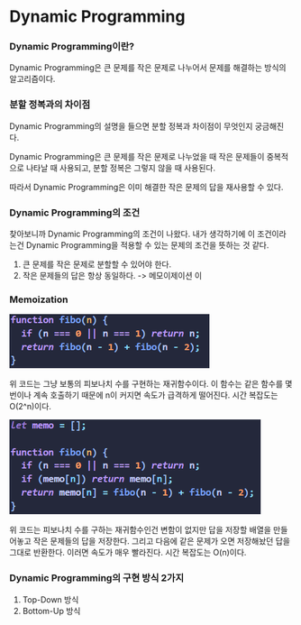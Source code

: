 # Dynamic Programming

### Dynamic Programming이란? 

Dynamic Programming은 큰 문제를 작은 문제로 나누어서 문제를 해결하는 방식의 알고리즘이다.

### 분할 정복과의 차이점 

Dynamic Programming의 설명을 들으면 분할 정복과 차이점이 무엇인지 궁금해진다.

Dynamic Programming은 큰 문제를 작은 문제로 나누었을 때 작은 문제들이 중복적으로 나타날 때 사용되고, 분할 정복은 그렇지 않을 때 사용된다. 

따라서 Dynamic Programming은 이미 해결한 작은 문제의 답을 재사용할 수 있다.

### Dynamic Programming의 조건 

찾아보니까 Dynamic Programming의 조건이 나왔다. 내가 생각하기에 이 조건이라는건 Dynamic Programming을 적용할 수 있는 문제의 조건을 뜻하는 것 같다.

1. 큰 문제를 작은 문제로 분할할 수 있어야 한다.
2. 작은 문제들의 답은 항상 동일하다. -&gt; 메모이제이션 이

### Memoization

![&#xBCF4;&#xD1B5;&#xC758; &#xD53C;&#xBCF4;&#xB098;&#xCE58; &#xC218; &#xAD6C;&#xD604; &#xD568;&#xC218;](../.gitbook/assets/image%20%282%29.png)

위 코드는 그냥 보통의 피보나치 수를 구현하는 재귀함수이다. 이 함수는 같은 함수를 몇번이나 계속 호출하기 때문에 n이 커지면 속도가 급격하게 떨어진다. 시간 복잡도는 O\(2^n\)이다. 

![&#xBA54;&#xBAA8;&#xC774;&#xC81C;&#xC774;&#xC158;&#xC744; &#xC801;&#xC6A9;&#xD55C; &#xD53C;&#xBCF4;&#xB098;&#xCE58; &#xC218; &#xAD6C;&#xD604; &#xD568;&#xC218;](../.gitbook/assets/image%20%283%29.png)

위 코드는 피보나치 수를 구하는 재귀함수인건 변함이 없지만 답을 저장할 배열을 만들어놓고 작은 문제들의 답을 저장한다. 그리고 다음에 같은 문제가 오면 저장해놨던 답을 그대로 반환한다. 이러면 속도가 매우 빨라진다.  시간 복잡도는 O\(n\)이다.

### Dynamic Programming의 구현 방식 2가지 

1. Top-Down 방식 
2. Bottom-Up 방식 

